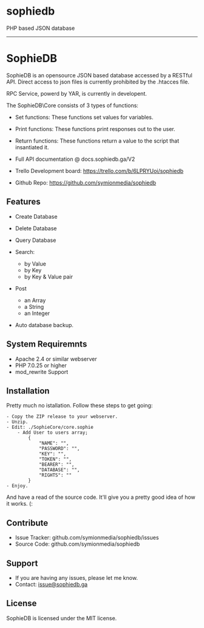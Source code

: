 # sophiedb
PHP based JSON database
************
SophieDB
========

SophieDB is an opensource JSON based database accessed by a RESTful API.
Direct access to json files is currently prohibited by the .htacces file.

RPC Service, powerd by YAR, is currently in developent.

The SophieDB\Core consists of 3 types of functions:
- Set functions:
    These functions set values for variables.
- Print functions:
    These functions print responses out to the user.
- Return functions:
    These functions return a value to the script that insantiated it. 

- Full API documentation @ docs.sophiedb.ga/V2 
- Trello Development board: https://trello.com/b/6LPRYUoi/sophiedb
- Github Repo: https://github.com/symionmedia/sophiedb

Features
--------

- Create Database
- Delete Database
- Query Database
- Search:
    - by Value
    - by Key
    - by Key & Value pair
- Post 
    - an Array
    - a String
    - an Integer

- Auto database backup.

System Requiremnts
------------------

- Apache 2.4 or similar webserver
- PHP 7.0.25 or higher
- mod_rewrite Support

Installation
------------

Pretty much no istallation.
Follow these steps to get going:

    - Copy the ZIP release to your webserver.
    - Unzip.
    - Edit: ./SophieCore/core.sophie
        - Add User to users array;
            {
                "NAME": "",
                "PASSWORD": "",
                "KEY": "",
                "TOKEN": "",
                "BEARER": "",
                "DATABASE": "",
                "RIGHTS": ""
            }
    - Enjoy.

And have a read of the source code.
It'll give you a pretty good idea of how it works. (:

Contribute
----------

- Issue Tracker: github.com/symionmedia/sophiedb/issues
- Source Code: github.com/symionmedia/sophiedb

Support
-------

- If you are having any issues, please let me know.
- Contact: issue@sophiedb.ga


License
-------

SophieDB is licensed under the MIT license.


